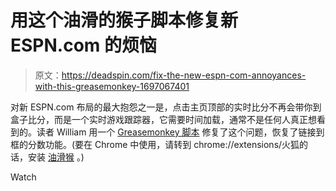 # 用这个油滑的猴子脚本修复新 ESPN.com 的烦恼

> 原文：<https://deadspin.com/fix-the-new-espn-com-annoyances-with-this-greasemonkey-1697067401>

对新 ESPN.com 布局的最大抱怨之一是，点击主页顶部的实时比分不再会带你到盒子比分，而是一个实时游戏跟踪器，它需要时间加载，通常不是任何人真正想看到的。读者 William 用一个 [Greasemonkey 脚本](https://dl.dropboxusercontent.com/u/4570762/espn_scoreboard_v4.user.js) 修复了这个问题，恢复了链接到框的分数功能。(要在 Chrome 中使用，请转到 chrome://extensions/火狐的话，安装 [油滑猴](https://addons.mozilla.org/en-us/firefox/addon/greasemonkey/) 。)

Watch